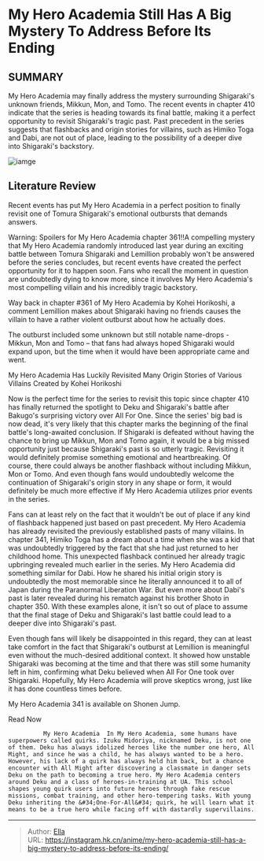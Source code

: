 # My Hero Academia Still Has A Big Mystery To Address Before Its Ending


## SUMMARY 



  My Hero Academia may finally address the mystery surrounding Shigaraki&#39;s unknown friends, Mikkun, Mon, and Tomo.   The recent events in chapter 410 indicate that the series is heading towards its final battle, making it a perfect opportunity to revisit Shigaraki&#39;s tragic past.   Past precedent in the series suggests that flashbacks and origin stories for villains, such as Himiko Toga and Dabi, are not out of place, leading to the possibility of a deeper dive into Shigaraki&#39;s backstory.  

![iamge](https://static1.srcdn.com/wordpress/wp-content/uploads/2023/11/tomura-shigaraki-my-hero-academia-_1.jpg)

## Literature Review

Recent events has put My Hero Academia in a perfect position to finally revisit one of Tomura Shigaraki&#39;s emotional outbursts that demands answers.




Warning: Spoilers for My Hero Academia chapter 361!!A compelling mystery that My Hero Academia randomly introduced last year during an exciting battle between Tomura Shigaraki and Lemillion probably won&#39;t be answered before the series concludes, but recent events have created the perfect opportunity for it to happen soon. Fans who recall the moment in question are undoubtedly dying to know more, since it involves My Hero Academia&#39;s most compelling villain and his incredibly tragic backstory.




Way back in chapter #361 of My Hero Academia by Kohei Horikoshi, a comment Lemillion makes about Shigaraki having no friends causes the villain to have a rather violent outburst about how he actually does.

          

The outburst included some unknown but still notable name-drops - Mikkun, Mon and Tomo – that fans had always hoped Shigaraki would expand upon, but the time when it would have been appropriate came and went.


 My Hero Academia Has Luckily Revisited Many Origin Stories of Various Villains 
Created by Kohei Horikoshi
          

Now is the perfect time for the series to revisit this topic since chapter 410 has finally returned the spotlight to Deku and Shigaraki&#39;s battle after Bakugo&#39;s surprising victory over All For One. Since the series&#39; big bad is now dead, it&#39;s very likely that this chapter marks the beginning of the final battle&#39;s long-awaited conclusion. If Shigaraki is defeated without having the chance to bring up Mikkun, Mon and Tomo again, it would be a big missed opportunity just because Shigaraki&#39;s past is so utterly tragic. Revisiting it would definitely promise something emotional and heartbreaking. Of course, there could always be another flashback without including Mikkun, Mon or Tomo. And even though fans would undoubtedly welcome the continuation of Shigaraki&#39;s origin story in any shape or form, it would definitely be much more effective if My Hero Academia utilizes prior events in the series.




Fans can at least rely on the fact that it wouldn&#39;t be out of place if any kind of flashback happened just based on past precedent. My Hero Academia has already revisited the previously established pasts of many villains. In chapter 341, Himiko Toga has a dream about a time when she was a kid that was undoubtedly triggered by the fact that she had just returned to her childhood home. This unexpected flashback continued her already tragic upbringing revealed much earlier in the series. My Hero Academia did something similar for Dabi. How he shared his initial origin story is undoubtedly the most memorable since he literally announced it to all of Japan during the Paranormal Liberation War. But even more about Dabi&#39;s past is later revealed during his rematch against his brother Shoto in chapter 350. With these examples alone, it isn&#39;t so out of place to assume that the final stage of Deku and Shigaraki&#39;s last battle could lead to a deeper dive into Shigaraki&#39;s past.

          




Even though fans will likely be disappointed in this regard, they can at least take comfort in the fact that Shigaraki&#39;s outburst at Lemillion is meaningful even without the much-desired additional context. It showed how unstable Shigaraki was becoming at the time and that there was still some humanity left in him, confirming what Deku believed when All For One took over Shigaraki. Hopefully, My Hero Academia will prove skeptics wrong, just like it has done countless times before.

My Hero Academia 341 is available on Shonen Jump.

Read Now

              My Hero Academia  In My Hero Academia, some humans have superpowers called quirks. Izuku Midoriya, nicknamed Deku, is not one of them. Deku has always idolized heroes like the number one hero, All Might, and since he was a child, he has always wanted to be a hero. However, his lack of a quirk has always held him back, but a chance encounter with All Might after discovering a classmate in danger sets Deku on the path to becoming a true hero. My Hero Academia centers around Deku and a class of heroes-in-training at UA. This school shapes young quirk users into future heroes through fake rescue missions, combat training, and other hero-tempering tasks. With young Deku inheriting the &#34;One-For-All&#34; quirk, he will learn what it means to be a true hero while facing off with dastardly supervillains.   


---

> Author: [Ella](https://instagram.hk.cn/)  
> URL: https://instagram.hk.cn/anime/my-hero-academia-still-has-a-big-mystery-to-address-before-its-ending/  

